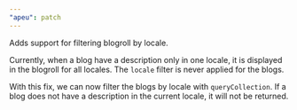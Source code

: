 ```yaml
---
"apeu": patch
---
```


Adds support for filtering blogroll by locale.

Currently, when a blog have a description only in one locale, it is displayed in the blogroll for all locales. The `locale` filter is never applied for the blogs.

With this fix, we can now filter the blogs by locale with `queryCollection`. If a blog does not have a description in the current locale, it will not be returned.
